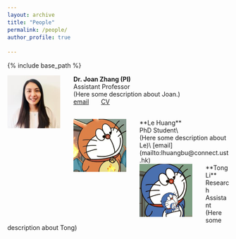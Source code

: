```yaml
---
layout: archive
title: "People"
permalink: /people/
author_profile: true

---
```


{% include base_path %}


<img align="left" style="float: left; padding-right: 30px;" src="/images/profile.png" width="120" height="120">  **Dr. Joan Zhang (PI)**
<br/>
Assistant Professor\
(Here some description about Joan.)\
[email](mailto:qiongz@ust.hk) &nbsp; &nbsp; &nbsp; [CV](/files/JoanCV.pdf)

<br/>
<img align="left" style="float: left; padding-right: 30px;" src="/images/huangle.png" width="120" height="120">  **Le Huang**
<br/>
PhD Student\
<br/>
(Here some description about Le)\
[email](mailto:lhuangbu@connect.ust.hk)

<br/>
<img align="left" style="float: left; padding-right: 30px;" src="/images/litong.png" width="120" height="120">  **Tong Li**
<br/>
Research Assistant 
<br/>
(Here some description about Tong)






